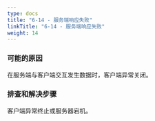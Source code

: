 ```yaml
---
type: docs
title: "6-14 - 服务端响应失败"
linkTitle: "6-14 - 服务端响应失败"
weight: 14
---
```


### 可能的原因

在服务端与客户端交互发生数据时，客户端异常关闭。

### 排查和解决步骤

客户端异常终止或服务器宕机。
 
